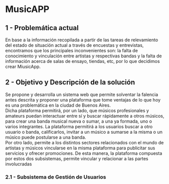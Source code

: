 # MusicAPP

## 1 - Problemática actual

En base a la información recopilada a partir de las tareas de relevamiento del estado de situación actual a través de encuestas y entrevistas, encontramos que los principales inconvenientes son: la falta de conocimiento y vinculación entre artistas y respectivas bandas y la  falta de información acerca de salas de ensayo, tiendas, etc, por lo que decidimos crear MiusicApp.

## 2 - Objetivo y Descripción de la solución

Se propone y desarrolla un sistema web que permite solventar la falencia antes descrita y proponer una plataforma que tome ventajas de lo que hoy es una problemática en la ciudad de Buenos Aires.  
Dicha plataforma permitirá, por un lado, que músicos profesionales y amateurs puedan interactuar entre sí y buscar rápidamente a otros músicos, para crear una banda musical nueva o sumar, a una ya formada, uno o varios integrantes. La plataforma permitirá a los usuarios buscar a otro usuario o banda, calificarlos, invitar a un músico a sumarse a la misma o un músico puede postularse a una banda.  
Por otro lado, permite a los distintos sectores relacionados con el mundo de artistas y músicos vincularse en la misma plataforma para publicitar sus servicios y ofrecer promociones.  De esta manera, la plataforma compuesta por estos dos subsistemas, permite vincular y relacionar a las partes involucradas

### 2.1 - Subsistema de Gestión de Usuarios



